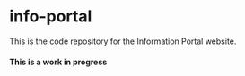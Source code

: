 # info-portal

This is the code repository for the Information Portal website.

#### This is a work in progress
